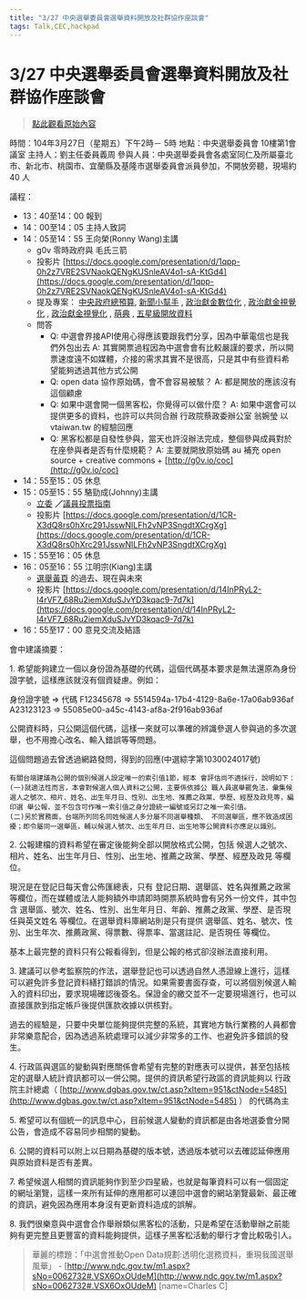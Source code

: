 ```yaml
---
title: "3/27 中央選舉委員會選舉資料開放及社群協作座談會"
tags: Talk,CEC,hackpad
---
```


# 3/27 中央選舉委員會選舉資料開放及社群協作座談會

> [點此觀看原始內容](https://g0v.hackpad.tw/wW1K62Txnsb)


時間：104年3月27日（星期五）下午2時－ 5時
地點：中央選舉委員會 10樓第1會議室
主持人：劉主任委員義周
參與人員：中央選舉委員會各處室同仁及所屬臺北市、新北市、桃園市、宜蘭縣及基隆市選舉委員會派員參加，不開放旁聽，現場約 40 人

議程：
- 13：40至14：00 報到
- 14：00至14：05 主持人致詞
- 14：05至14：55 王向榮(Ronny Wang)主講
    - g0v 零時政府與 毛氏三箭
    - 投影片 [https://docs.google.com/presentation/d/1qpp-0h2z7VRE2SVNaokQENgKUSnleAV4o1-sA-KtGd4](https://docs.google.com/presentation/d/1qpp-0h2z7VRE2SVNaokQENgKUSnleAV4o1-sA-KtGd4)
    - 提及專案： [中央政府總預算](http://budget.g0v.tw/budget), [新聞小幫手](http://newshelper.g0v.tw/) , [政治獻金數位化](http://campaign-finance.g0v.ctiml.tw/) , [政治獻金視覺化](http://public.tableausoftware.com/profile/#!/vizhome/_1464/sheet0) , [政治獻金視覺化](http://fuyei.github.io/cf-viz/viz.htm) , [萌典](https://www.moedict.tw/) , [五星級開放資料](http://5stardata.info/tw/)
    - 問答
        - Q: 中選會界接API使用心得應該要跟我們分享，因為中華電信也是我們外包出去
            A: 其實開票過程因為中選會會有比較嚴謹的要求，所以開票速度遠不如媒體，介接的需求其實不是很高，只是其中有些資料希望能夠透過其他方式公開
        - Q: open data 協作原始碼，會不會容易被駭？
            A: 都是開放的應該沒有這個顧慮
        - Q: 如果中選會開一個黑客松，你覺得可以做什麼？
            A: 如果中選會可以提供更多的資料，也許可以共同合辦
            行政院蔡政委辦公室 翁婉瑩 以 vtaiwan.tw 的經驗回應
        - Q: 黑客松都是自發性參與，當天也許沒辦法完成，整個參與成員對於在座參與者是否有什麼規範？
            A: 主要就開放原始碼
            au 補充 open source + creative commons + [http://g0v.io/coc](http://g0v.io/coc)
- 14：55至15：05 休息
- 15：05至15：55 駱勁成(Johnny)主講
    - [立委](http://vote.ly.g0v.tw/)  **／**[議員投票指南](http://councils.g0v.tw/)
    - 投影片 [https://docs.google.com/presentation/d/1CR-X3dQ8rs0hXrc291JsswNILFh2vNP3SngdtXCrgXg](https://docs.google.com/presentation/d/1CR-X3dQ8rs0hXrc291JsswNILFh2vNP3SngdtXCrgXg)
- 15：55至16：05 休息
- 16：05至16：55 江明宗(Kiang)主講
    - [選舉黃頁](http://k.olc.tw/elections/) 的過去、現在與未來
    - 投影片 [https://docs.google.com/presentation/d/14InPRyL2-I4rVF7_68Ru2iemXduSJvYD3kqac9-7d7k](https://docs.google.com/presentation/d/14InPRyL2-I4rVF7_68Ru2iemXduSJvYD3kqac9-7d7k)
- 16：55至17：00 意見交流及結語

會中建議摘要：

1\. 希望能夠建立一個以身份證為基礎的代碼，這個代碼基本要求是無法還原為身份證字號，這樣應該就沒有個資疑慮。例如：

身份證字號 =\> 代碼
F12345678 => 5514594a-17b4-4129-8a6e-17a06ab936af
A23123123 => 55085e00-a45c-4143-af8a-2f916ab936af

公開資料時，只公開這個代碼，這樣一來就可以準確的辨識參選人參與過的多次選舉，也不用擔心改名、輸入錯誤等等問題。

這個問題過去曾透過網路發問，得到的回應(中選綜字第1030024017號)

    有關台端建議為公開的個別候選人設定唯一的索引值1節，經本 會評估尚不適採行，說明如下：
    (一)就適法性而言，本會對候選人個人資料之公開，主要係依據公 職人員選舉罷免法，彙集候選人之號次、相片、姓名、出生年月日、性別、出生地、推薦之政黨、學歷、經歷及政見等，編印選 舉公報，並不包含可作唯一索引值之身分證統一編號或另訂之唯一索引值。
    (二)另於實務面，台端所列同名同姓候選人多分屬不同選舉種類、 不同選舉區，應不致造成困擾；即令屬同一選舉區，輔以候選人號次、出生年月日、出生地等公開資料亦應足以識別。

2\. 公報建檔的資料希望在審定後能夠全部以開放格式公開，包括 候選人之號次、相片、姓名、出生年月日、性別、出生地、推薦之政黨、學歷、經歷及政見 等欄位。

現況是在登記日每天會公佈匯總表，只有 登記日期、選舉區、姓名與推薦之政黨 等欄位，而在媒體或法人能夠額外申請即時開票系統時會有另外一份文件，其中包含 選舉區、號次、姓名、性別、出生年月日、年齡、推薦之政黨、學歷、是否現任與英文姓名 等欄位。在選舉資料庫網站則是只有提供 選舉區、姓名、號次、性別、出生年次、推薦政黨、得票數、得票率、當選註記、是否現任 等欄位。

基本上最完整的資料只有公報看得到，但是公報的格式卻沒辦法直接利用。

3\. 建議可以參考監察院的作法，選舉登記也可以透過自然人憑證線上進行，這樣可以避免許多登記資料繕打錯誤的情況。如果需要書面存查，可以將個別候選人輸入的資料印出，要求現場確認後簽名。保證金的繳交並不一定要現場進行，也可以直接匯款到指定帳戶後提供匯款收據以供核對。

過去的經驗是，只要中央單位能夠提供完整的系統，其實地方執行業務的人員都會非常樂意配合，因為透過系統處理可以減少非常多的工作、也避免許多錯誤的發生。

4\. 行政區與選區的變動與對應關係會希望有完整的對應表可以提供，甚至包括核定的選舉人統計資訊都可以一併公開。提供的資訊希望行政區的資訊能夠以 行政院主計總處（ [http://www.dgbas.gov.tw/ct.asp?xItem=951&ctNode=5485](http://www.dgbas.gov.tw/ct.asp?xItem=951&ctNode=5485) ） 的代碼為主

5\. 希望可以有個統一的訊息中心，目前候選人變動的資訊都是由各地選委會分開公告，會造成不容易同步相關的變動。

6\. 公開的資料可以附上以日期為基礎的版本號，透過版本號可以去確認延伸應用與原始資料是否有差異。

7\. 希望候選人相關的資訊能夠作到至少四星級，也就是每筆資料可以有一個固定的網址瀏覽，這樣一來所有延伸的應用都可以連回中選會的網站瀏覽最新、最正確的資訊，避免因為應用本身沒有更新資料造成的誤解。

8\. 我們很樂意與中選會合作舉辦類似黑客松的活動，只是希望在活動舉辦之前能夠有更完整且更豐富的資料能夠提供，這樣子黑客松活動的舉行才會比較吸引人。


> 華麗的標題：「中選會推動Open Data規劃:透明化選務資料，重現我國選舉風華」 - [http://www.ndc.gov.tw/m1.aspx?sNo=0062732#.VSX6OxOUdeM](http://www.ndc.gov.tw/m1.aspx?sNo=0062732#.VSX6OxOUdeM)
> [name=Charles C]




